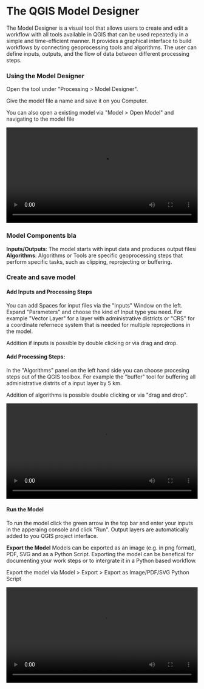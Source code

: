 # The QGIS Model Designer

The Model Designer is a visual tool that allows users to create and edit a workflow with all tools available in QGIS that can be used repeatedly in a simple and time-efficient manner. It provides a graphical interface to build workflows by connecting geoprocessing tools and algorithms. The user can define inputs, outputs, and the flow of data between different processing steps.

### Using the Model Designer

Open the tool under "Processing > Model Designer".

Give the model file a name and save it on you Computer.

You can also open a existing model via "Model > Open Model" and navigating to the model file

<video width="100%" controls src="https://github.com/GIScience/gis-training-resource-center/raw/main/fig/qgis_modelbuilder_open.mp4"></video>

### Model Components bla
**Inputs/Outputs**: The model starts with input data and produces output filesi
**Algorithms**: Algorithms or Tools are specific geoprocessing steps that perform specific tasks, such as clipping, reprojecting or buffering.

### Create and save model
#### Add Inputs and Processing Steps
You can add Spaces for input files via the "Inputs" Window on the left. Expand "Parameters" and choose the kind of Input type you need. For example "Vector Layer" for a layer with administrative districts or "CRS" for a coordinate refernece system that is needed for multiple reprojections in the model.

Addition if inputs is possible by double clicking or via drag and drop.

#### Add Processing Steps:
In the "Algorithms" panel on the left hand side you can choose procesing steps out of the QGIS toolbox. For example the "buffer" tool for buffering all administrative distrits of a input layer by 5 km.

Addition of algorithms is possible double clicking or via "drag and drop".

<video width="100%" controls src="https://github.com/GIScience/gis-training-resource-center/raw/main/fig/qgis_modelbuilder_model.mp4"></video>

#### Run the Model
To run the model click the green arrow in the top bar and enter your inputs in the apperaing console and click "Run". Output layers are automatically added to you QGIS project interface.

**Export the Model**
Models can be exported as an image (e.g. in png format), PDF, SVG and as a Python Script. Exporting the model can be benefical for documenting your work steps or to intergrate it in a Python based workflow.

Export the model via Model > Export > Export as Image/PDF/SVG Python Script

<video width="100%" controls src="https://github.com/GIScience/gis-training-resource-center/raw/main/fig/qgis_modelbuilder_export.mp4"></video>
